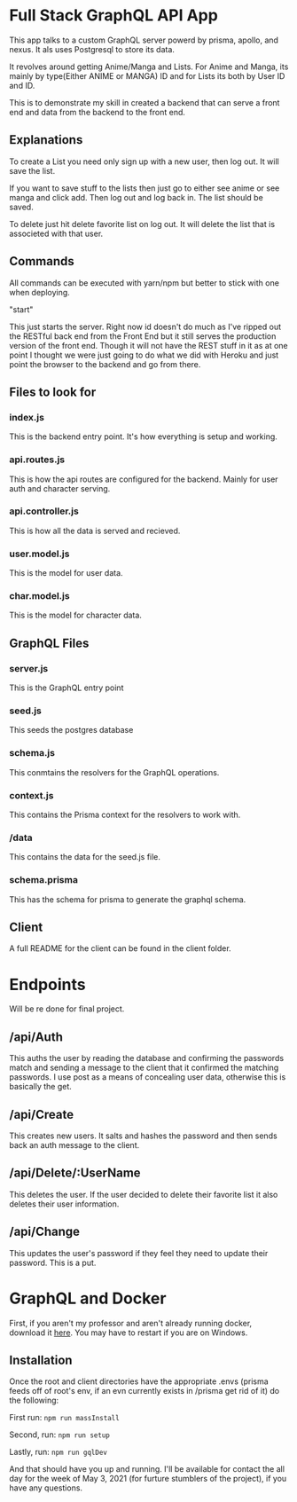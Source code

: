 # Full Stack GraphQL API App

This app talks to a custom GraphQL server powerd by prisma, apollo, and nexus. It als uses Postgresql to store its data.

It revolves around getting Anime/Manga and Lists. For Anime and Manga, its mainly by type(Either ANIME or MANGA) ID and for Lists its both by User ID and ID.

This is to demonstrate my skill in created a backend that can serve a front end and data from the backend to the front end.

## Explanations

To create a List you need only sign up with a new user, then log out. It will save the list.

If you want to save stuff to the lists then just go to either see anime or see manga and click add. Then log out and log back in. The list should be saved.

To delete just hit delete favorite list on log out. It will delete the list that is associeted with that user. 

## Commands

All commands can be executed with yarn/npm but better to stick with one when deploying.

"start"

This just starts the server. Right now id doesn't do much as I've ripped out the RESTful back end from the Front End but it still serves the production version of the front end. Though it will not have the REST stuff in it as at one point I thought we were just going to do what we did with Heroku and just point the browser to the backend and go from there.

## Files to look for

### index.js

This is the backend entry point. It's how everything is setup and working.

### api.routes.js

This is how the api routes are configured for the backend. Mainly for user auth and character serving.

### api.controller.js

This is how all the data is served and recieved.

### user.model.js

This is the model for user data.

### char.model.js

This is the model for character data.

## GraphQL Files

### server.js

This is the GraphQL entry point

### seed.js

This seeds the postgres database

### schema.js

This conmtains the resolvers for the GraphQL operations.

### context.js

This contains the Prisma context for the resolvers to work with.

### /data

This contains the data for the seed.js file.

### schema.prisma

This has the schema for prisma to generate the graphql schema.

## Client

A full README for the client can be found in the client folder.


# Endpoints

Will be re done for final project.

## /api/Auth

This auths the user by reading the database and confirming the passwords match and sending a message to the client that it confirmed the matching passwords. I use post as a means of concealing user data, otherwise this is basically the get.

## /api/Create

This creates new users. It salts and hashes the password and then sends back an auth message to the client.

## /api/Delete/:UserName

This deletes the user. If the user decided to delete their favorite list it also deletes their user information.

## /api/Change

This updates the user's password if they feel they need to update their password. This is a put.

# GraphQL and Docker

First, if you aren't my professor and aren't already running docker, download it [here](https://docs.docker.com/get-docker/). You may have to restart if you are on Windows.

## Installation

Once the root and client directories have the appropriate .envs (prisma feeds off of root's env, if an evn currently exists in /prisma get rid of it) do the following:

First run: ```npm run massInstall```

Second, run: ```npm run setup```

Lastly, run: ```npm run gqlDev```

And that should have you up and running. I'll be available for contact the all day for the week of May 3, 2021 (for furture stumblers of the project), if you have any questions.
